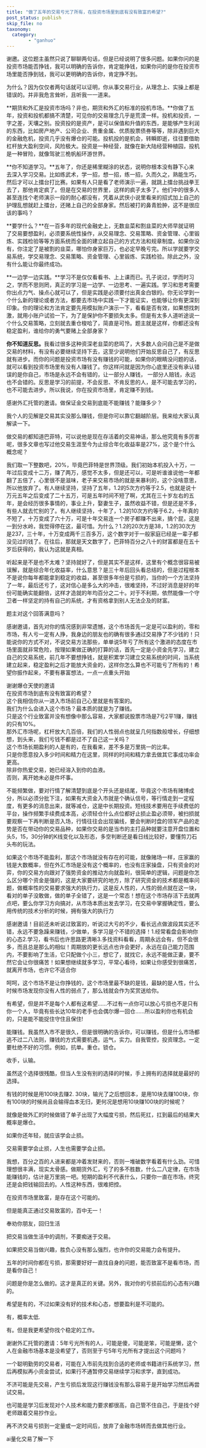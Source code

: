 ```yaml
---
title: "做了五年的交易亏光了所有，在投资市场里到底有没有致富的希望?"
post_status: publish
skip_file: no
taxonomy:
  category:
        - "ganhuo"
---
```


谢邀。这位题主虽然只说了聊聊两句话，但是已经说明了很多问题。如果你问的是投资市场能否挣钱，我可以明确的告诉你，肯定能挣钱，如果你问的是你在投资市场里能否挣到钱，我可以更明确的告诉你，肯定挣不到。

为什么？因为仅仅者两句话就可以证明，你从事交易行业，从理念上、实操上​都是错误的。并非我危言耸听，且听我一一道来。

**期货和外汇是投资市场吗？非也，期货和外汇的标准的投机市场。**你做了五年，投资和投机都搞不清楚，可见你的交易理念几乎是荒漠一样。​投机和投资，一字之差，天壤之别。投资投的是资产，是可以保值和升值的东西，是能够产生利润的东西，比如房产地产、公司企业、贵重金属、优质股票债券等等，除非遇到巨大的金融危机，投资几乎没有爆仓的可能。投机投的是机会，转瞬即逝，往往要借助杠杆放大盈利空间，风险极大。投资是一种经营，就像在新大陆经营种植园，投机是一种冒险，就像驾驶三桅帆船环游世界。

**你不知道学习。​**五年了，你还是稀里糊涂的状态，说明你根本没有静下心来去深入学习交易。比如练武术，学一招，想一招，练一招，久而久之，熟能生巧，然后才可以上擂台打比赛。如果有人只是看了老师演示一遍，就跳上擂台挑战拳王去了，那他肯定疯了。但是在交易的世界里，这样的疯子太多了。他们中的很多人甚至连找个老师演示一段的耐心都没有，凭着从武侠小说里看来的招式加上自己的护理乱想就赶上擂台，还赌上自己的全部身家。然后被打的鼻青脸肿，这不是很应该的事吗？

**​要学什么？**在一百多年的现代金融史上，无数韭菜和割韭菜的大师早就证明了交易要想盈利，必须要系统性操作，从交易理念、交易策略、资金管理、心里锻炼、实践检验等等方面系统而全面的建立起自己的方式方法和规章制度。如果你没有，你注定了是被割的韭菜，哪怕你身家巨万，也必定早晚亏完。所以学就要学交易系统，学交易理念、交易策略、资金管理、心里锻炼、实践检验。除此之外，没有什么能让你最终成功。

**一边学一边实践。**学习不是仅仅看看书、上上课而已。孔子说过，学而时习之，学而不思则罔，真正的学习是一边学、一边思考、一遍实践。学习和思考需要你出点力气、操点心就可以了，但是实践是必须要付出真金白银的。你无论学到一个什么新的理论或者方法，都要去市场中实践一下才能证实，也能够让你有更深刻印象。你的理论和方法肯定要先用模拟账户演示一下，看看是否有效，如果想找刺激，就用小账户试验一下，为了是保护你不要损失太多。但是有太多人道听途说一个什么交易策略，立刻就去重仓梭哈了，简直是可怜。题主就是这样，你都还没有稳定盈利，谁给你的勇气要赌上全部身家？

**你不知道反思。​**​我看过很多这种资深老韭菜的悲鸣了，大多数人会问自己是不是做交易的材料，有没有必要继续坚持下去，这至少说明他们开始反思自己了，有反思就有进步。而你的问题是投资市场有没有赚钱的可能，如果你的眼睛没问题的话，就可以看到投资市场里有没有人赚钱了。你这样问就是因为你心底里还没有承认错误的是你自己，市场是永远不会有错的，让一部分人赚钱， 一部分人赔钱，永远也不会错的。反思是学习的前提，不会反思、不肯反思的人，是不可能去学习的，也不可能去进步。所以我说，你在投资市场里，肯定赚不到钱。

感谢外汇托管的邀请。做保证金交易到底能不能赚钱？能赚多少？

我个人的见解是交易其实没那么赚钱，但是你可以靠它翻越阶层。我来给大家认真解读一下。

做交易的都知道巴菲特，可以说他是现在存活着的交易神话，那么他究竟有多厉害呢，很多文章也写过他交易生涯至今为止综合年化收益率是27%，这个是个什么概念呢？

我们取一下整数吧，20%，毕竟巴菲特是世界顶级。我们初始本机投入十万，一年过后变成十二万，赚了两万，感觉不太多，但是还可以，可是听谁谁说他一年都翻了五倍了，心里很不是滋味，老子来交易市场的就是来暴利的，这个没啥意思，所以他放弃了。有人继续坚持，坚持了五年，1.2的5次方约等于2.5，也就是说十万元五年之后变成了二十五万，可是五年时间不短了啊，尤其在三十岁左右的五年，是会经历很多事情的，事业上升，娶妻生子，虽然收益不错，但是还是不多，有些人就去忙别的了。有人继续坚持，十年了，1.2的10次方约等于6.2，十年真的不短了，十万变成了六十万，可是十年交易连一个房子都赚不出来，搞个屁，这是一到分水岭，我觉得停在这，最可惜。为什么？1.2的20次方是38，1.2的30次方是237，三十年，十万变成两千三百多万，这个数字对于一般家庭已经是一辈子都没见过的钱了。在往后，那就是天文数字了，巴菲特百分之八十的财富都是在五十岁后获得的，我认为这就是真相。

听起来是不是也不太难？坚持就好了，但是其实不是这样，这里有个概念很容易被误解，就是综合年化收益率，什么意思？是三十年后回头看总结的，但是过程根本不是说你每年都能拿到稳定的收益，甚至很多年份是亏损的，当你的一个方法坚持了一年，最后还亏了，这对信心是多么大的冲击，很难坚持，不过好消息是好的年份可能确实能翻倍，这样才造就的年均百分之二十。对于不利期，依然能像一个守卫者一样坚定的持有自己的系统，才有资格拿到别人无法企及的财富。

题主对这个回答满意吗？

感谢邀请，首先对你的情况感到非常遗憾，这个市场首先一定是可以盈利的，零和市场，有人亏一定有人挣，我身边的朋友也的确有很多通过交易挣了不少钱的！只能说你的方式不对，不说交易方法那些，单单说5年亏了所有这个激进的态度在市场里面就非常危险，按理如果做正确的打算的话，首先一定是小资金先学习，建立自己的交易系统，前几年不要想挣钱，就是积累学习建立交易系统的时间，当系统建立起来，稳定盈利之后才能放大资金的，这样你怎么算也不可能亏了所有的！希望你振作起来，不要有暴富想法，一点一点重头开始

谢谢爆仓天使的邀请  
在投资市场到底有没有致富的希望？  
这个我相信你从一进入市场前自己心里就是有答案的。  
我们为什么会进入这个市场？最本质的就是为了赚钱。  
只是这个行业致富并没有想像中那么容易，大家都说股票市场是7亏2平1赚，赚钱的只有10%。  
那外汇市场呢，杠杆放大几百倍，我们的人性弱点也就呈几何指数般增长，仔细想想，到头来，我们亏钱不都是过不了自己这一关吗？  
这个市场长期盈利的人是有的，在我看来，差不多是万里挑一的比率。  
只是你愿意投入多少时间和精力在这里，同样的时间和精力拿去做其它事成功率会更高。  
除非你热爱交易，她已经溶入到你的血液。  
否则，离开她未必是件坏事。

不能频繁做，要对行情了解清楚到底是个开头还是结尾，毕竟这个市场有赌博成分，所以必须分批下注，如果有大资金入市就是个确认信号，等行情走到一定程度，有更多的消息出来，就等减仓，这是中长期投资。短线技术要用在手续费低的平台，操作频繁手续费成本高，必须轻仓什么点位都好止损止盈必须带，被扫损就要观察一下再判断是否入场，行情往往会出现骗线，要会判断时盘的领军产品的走势是否在带动你的交易品种，如果你交易的是当市的主打品种就要注意开盘位置和头5，15，30分钟的K线变化以及形态，多空判断还是看日线比较好，要懂剪刀石头布的玩法。

如果这个市场不能盈利，那这个市场就没有存在的可能，就像赌场一样，庄家赢的钱是大数概率，但在外汇市场是没有这个概率的，也没有庄家操盘，只有资金的对弈，你的交易方向跟对了强势资金的推动方向就盈利，很简单的逻辑，问题是你怎么区分哪个资金是强的，这是大家要研究的地方，除了研究资金的技术都是概率问题，做概率性的交易要求强大的执行力，这是反人性的，人性的弱点就在这一块，看对的单子没敢做，做的单子全错了，这是一个常态！想在这个市场存活下去就两点吧，要么你学习方向搞对，从市场本质出发去学习，在交易中掌握确定性，要么用传统的技术分析的时候，拥有强大的执行力

感谢邀请！目前还未听说过致富的，听说过大亏的不少，看长远点做波段其实还不错，永远不要急躁来赚钱，少做单，多学习是个不错的选择！1.经常看盘会影响你的心态2.学习，看书后也许思路更清晰3.多找资料看看，周期永远会有，但不会很多，而且总是那么的相似！周期放的更长远点也许会更好，永远在自己能力范围内，不要影响了生活，它只配做个小三，想它了，就找它，永远不能做正妻，要不然它会让你很痛苦！如果想继续就多学习，平常心看待，如果让你感受到很痛苦，就离开市场，也许它不适合你

呵呵，这个市场不是让你挣钱的，这个市场里最不缺的是钱，最缺的是人性，什么时候市场发现你没有人性的弱点了，那么钱就会作为奖赏送给你。

有希望，但是并不是每个人都有这希望……不过有一点你可以放心亏损也不是只有你一个人，毕竟有些长达10年的老手也会偶尔爆一回仓……所以盈利你也有机会的，只是能不能捉住守住且保住!

能赚钱。我虽然入市不是很久，但是很明确的告诉你，可以赚钱，但是什么市场都逃不过二八法则，赚钱的方式需要机遇，运气，实力。自我管控，投资理念。一定要杜绝不好的习惯。例如，抗单。重仓。锁仓。

收手，认输。

虽然这个选择很残酷，但当人生没有别的选择的时候，手上拥有的选择就是最好的选择。

有钱的时候是用100块去赚2. 30块，输光了之后想回本，是用10块去赚100块，你有100块的时候尚且会输得血本无归，更何况是想用10块赚100块的时候呢？

就像是做外汇的时候做错了单子出现了大幅度亏损，然后死扛，扛到最后的结果大概率是爆仓。

如果你还年轻，就应该学会止损。

交易需要学会止损，人生也需要学会止损。

我想，百分之百的人进来都是冲着发财来的，否则一堆破数字看着有什么劲。可惜理想很丰满，现实太骨感。做期货外汇，亏了的多不胜数，什么二八定律，在市场能赚钱的，估计是万里挑一吧。短期的盈利不代表什么，只要你一直在市场，终究还是会把钱输回去的。人性这种东西，很难把控。

在投资市场里致富，是存在这个可能的。

但是能真正通过交易致富的，百中无一！

奉劝你朋友，回归生活

把交易当做生活中的调剂，不要痴迷于交易。​

如果把交易当做兴趣，胜负心没有那么强烈，也许你的交易能力会有提升。​

五年的时间你都在亏损，那需要好好一直找自身的问题，能否致富不是看市场，而是看你自己！

问题是你是怎么做的。这才是真正的关键。另外，我对你的亏损前后的心态有兴趣的。

希望是有的，不过如果没有好的技术和心态，想要盈利是不可能的。

有，概率太低.

有。但是我更希望你找个稳定的工作。

谢谢外汇托管的邀请：5年亏光所有的人，可能是傻，可能是笨，可能是懒，这个人在金融市场基本是没希望了，否则至于亏5年亏光所有才提出这个问题吗？

一个聪明勤劳的交易者，可能在入市前先找到合适的老师或书籍进行系统学习，然后再模拟再小资金尝试，如果行不通暂停交易继续学习和求学，直到成功。

不济可能是先交易，产生亏损后发现这行赚钱没有那么容易于是开始学习然后再尝试交易。

也可能是学习后发现对个人技术和能力要求都很高，自己管不住自己，于是找个好老师跟着交易抄作业。

再不济交易亏损到一定量或一定时间后，放弃了金融市场转而去做其他行业。

ai量化交易了解一下

